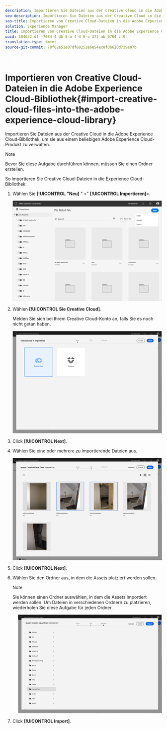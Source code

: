```yaml
---
description: Importieren Sie Dateien aus der Creative Cloud in die Adobe Experience Cloud-Bibliothek, um sie aus einem beliebigen Adobe Experience Cloud-Produkt zu verwalten.
seo-description: Importieren Sie Dateien aus der Creative Cloud in die Adobe Experience Cloud-Bibliothek, um sie aus einem beliebigen Adobe Experience Cloud-Produkt zu verwalten.
seo-title: Importieren von Creative Cloud-Dateien in die Adobe Experience Cloud-Bibliothek
solution: Experience Manager
title: Importieren von Creative Cloud-Dateien in die Adobe Experience Cloud-Bibliothek
uuid: 184632 df -7084-4 db 8-a 4 d 6-c 372 ab 9764 c 9
translation-type: tm+mt
source-git-commit: 78f62e51e07df88252e6e54ec8f0b620d739e07b

---
```



# Importieren von Creative Cloud-Dateien in die Adobe Experience Cloud-Bibliothek{#import-creative-cloud-files-into-the-adobe-experience-cloud-library}

Importieren Sie Dateien aus der Creative Cloud in die Adobe Experience Cloud-Bibliothek, um sie aus einem beliebigen Adobe Experience Cloud-Produkt zu verwalten.

>[!NOTE]
>
>Bevor Sie diese Aufgabe durchführen können, müssen Sie einen Ordner erstellen.

So importieren Sie Creative Cloud-Dateien in die Experience Cloud-Bibliothek:

1. Wählen Sie **[!UICONTROL "Neu]** " &gt;" **[!UICONTROL Importieren]**«.

   ![](assets/library_new_folder_upload.png)

1. Wählen **[!UICONTROL Sie Creative Cloud]**.

   Melden Sie sich bei Ihrem Creative Cloud-Konto an, falls Sie es noch nicht getan haben.

   ![](assets/library_import_cc.png)

1. Click **[!UICONTROL Next]**.
1. Wählen Sie eine oder mehrere zu importierende Dateien aus.

   ![](assets/library_import_cc_assets_selected.png)

1. Click **[!UICONTROL Next]**.
1. Wählen Sie den Ordner aus, in dem die Assets platziert werden sollen.

   >[!NOTE]
   >
   >Sie können einen Ordner auswählen, in dem die Assets importiert werden sollen. Um Dateien in verschiedenen Ordnern zu platzieren, wiederholen Sie diese Aufgabe für jeden Ordner.

   ![](assets/library_import_cc_folder_select.png)

1. Click **[!UICONTROL Import]**.

